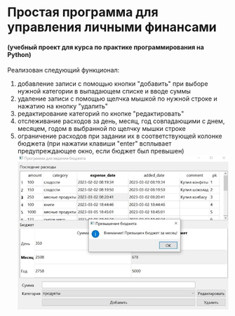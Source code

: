 # Простая программа для управления личными финансами
#### (учебный проект для курса по практике программирования на Python)

Реализован следующий функционал:
1) добавление записи с помощью кнопки "добавить" при выборе нужной категории в выпадающем списке и вводе суммы
2) удаление записи с помощью щелчка мышкой по нужной строке и нажатию на кнопку "удалить"
3) редактирование категорий по кнопке "редактировать"
4) отслеживание расходов за день, месяц, год совпадающими с днем, месяцем, годом в выбранной по щелчку мышки строке
5) ограничение расходов при задании их в соответствующей колонке бюджета (при нажатии клавиши "enter" всплывает предупреждающее окно, если бюджет был превышен)
![](screenshot.jpg)

